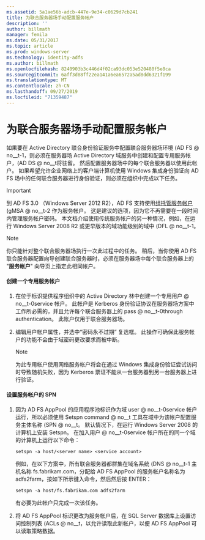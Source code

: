 ```yaml
---
ms.assetid: 5a1ae56b-adcb-447e-9e34-c0629d7cb241
title: 为联合服务器场手动配置服务帐户
description: ''
author: billmath
manager: femila
ms.date: 05/31/2017
ms.topic: article
ms.prod: windows-server
ms.technology: identity-adfs
ms.author: billmath
ms.openlocfilehash: 8240903b3c446d4f02ca93dc053e520480f5e8ca
ms.sourcegitcommit: 6aff3d88ff22ea141a6ea6572a5ad8dd6321f199
ms.translationtype: MT
ms.contentlocale: zh-CN
ms.lasthandoff: 09/27/2019
ms.locfileid: "71359487"
---
```

# <a name="manually-configure-a-service-account-for-a-federation-server-farm"></a>为联合服务器场手动配置服务帐户

如果要在 Active Directory 联合身份验证服务中配置联合服务器场环境 \(AD FS @ no__t-1，则必须在服务器场 Active Directory 域服务中创建和配置专用服务帐户，\(AD DS @ no__t将驻留。 然后配置服务器场中的每个联合服务器以使用此帐户。 如果希望允许企业网络上的客户端计算机使用 Windows 集成身份验证向 AD FS 场中的任何联合服务器进行身份验证，则必须在组织中完成以下任务。  

> [!IMPORTANT]
> 到 AD FS 3.0 （Windows Server 2012 R2），AD FS 支持使用[组托管服务帐户](https://docs.microsoft.com/windows-server/security/group-managed-service-accounts/group-managed-service-accounts-overview)\(gMSA @ no__t-2 作为服务帐户。  这是建议的选项，因为它不再需要在一段时间内管理服务帐户密码。  本文档介绍使用传统服务帐户的另一种情况，例如，在运行 Windows Server 2008 R2 或更早版本的域功能级别的域中 \(DFL @ no__t-1。

> [!NOTE]  
> 你只能针对整个联合服务器场执行一次此过程中的任务。 稍后，当你使用 AD FS 联合服务器配置向导创建联合服务器时，必须在服务器场中每个联合服务器上的 "**服务帐户**" 向导页上指定此相同帐户。  
  
#### <a name="create-a-dedicated-service-account"></a>创建一个专用服务帐户  
  
1.  在位于标识提供程序组织中的 Active Directory 林中创建一个专用用户 @ no__t-0service 帐户。 此帐户是 Kerberos 身份验证协议在服务器场方案中工作所必需的，并且允许每个联合服务器上的 pass @ no__t-0through authentication。 此帐户仅用于联合服务器场。  
  
2.  编辑用户帐户属性，并选中“密码永不过期” 复选框。 此操作可确保此服务帐户的功能不会由于域密码更改要求而被中断。  
  
    > [!NOTE]  
    > 为此专用帐户使用网络服务帐户将会在通过 Windows 集成身份验证尝试访问时导致随机失败，因为 Kerberos 票证不能从一台服务器到另一台服务器上进行验证。  
  
#### <a name="to-set-the-spn-of-the-service-account"></a>设置服务帐户的 SPN  
  
1.  因为 AD FS AppPool 的应用程序池标识作为域 user @ no__t-0service 帐户运行，所以必须使用 Setspn command @ no__t 工具在域中为该帐户配置服务主体名称 \(SPN @ no__t。 默认情况下，在运行 Windows Server 2008 的计算机上安装 Setspn。 在加入用户 @ no__t-0service 帐户所在的同一个域的计算机上运行以下命令：  
  
    ```  
    setspn -a host/<server name> <service account>  
    ```  
  
    例如，在以下方案中，所有联合服务器都群集在域名系统 \(DNS @ no__t-1 主机名称 fs.fabrikam.com，分配给 AD FS AppPool 的服务帐户名称名为 adfs2farm，按如下所示键入命令，然后然后按 ENTER：  
  
    ```  
    setspn -a host/fs.fabrikam.com adfs2farm  
    ```  
  
    有必要为此帐户只完成一次该任务。  
  
2.  将 AD FS AppPool 标识更改为服务帐户后，在 SQL Server 数据库上设置访问控制列表 \(ACLs @ no__t，以允许读取此新帐户，以便 AD FS AppPool 可以读取策略数据。  
  

